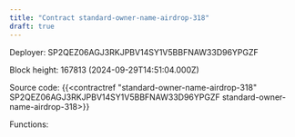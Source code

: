 ```yaml
---
title: "Contract standard-owner-name-airdrop-318"
draft: true
---
```

Deployer: SP2QEZ06AGJ3RKJPBV14SY1V5BBFNAW33D96YPGZF


 



Block height: 167813 (2024-09-29T14:51:04.000Z)

Source code: {{<contractref "standard-owner-name-airdrop-318" SP2QEZ06AGJ3RKJPBV14SY1V5BBFNAW33D96YPGZF standard-owner-name-airdrop-318>}}

Functions:



